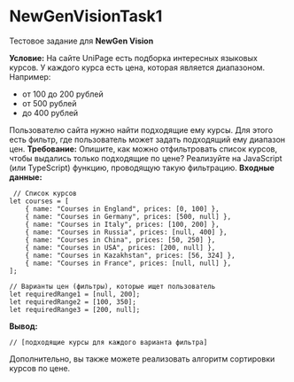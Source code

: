 # NewGenVisionTask1

Тестовое задание для <b>NewGen Vision</b>

<b>Условие:</b>
На сайте UniPage есть подборка интересных языковых курсов. У каждого курса есть цена, которая является диапазоном.
Например: 
    <ul>
  <li>
    от 100 до 200 рублей
  </li>
   <li>
     от 500 рублей
  </li>
   <li>
   до 400 рублей
  </li>
    </ul>
    
 Пользователю сайта нужно найти подходящие ему курсы. Для этого есть фильтр, где пользователь может задать подходящий ему диапазон цен. 
 <b>Требование:</b>
 Опишите, как можно отфильтровать список курсов, чтобы выдались только подходящие по цене? Реализуйте на JavaScript (или TypeScript) функцию, проводящую такую фильтрацию. 
 <b>
Входные данные:</b>


     // Список курсов
    let courses = [
        { name: "Courses in England", prices: [0, 100] }, 
        { name: "Courses in Germany", prices: [500, null] }, 
        { name: "Courses in Italy", prices: [100, 200] }, 
        { name: "Courses in Russia", prices: [null, 400] },
        { name: "Courses in China", prices: [50, 250] },
        { name: "Courses in USA", prices: [200, null] },
        { name: "Courses in Kazakhstan", prices: [56, 324] },
        { name: "Courses in France", prices: [null, null] },
    ];

    // Варианты цен (фильтры), которые ищет пользователь
    let requiredRange1 = [null, 200];
    let requiredRange2 = [100, 350];
    let requiredRange3 = [200, null];
    
  <b>Вывод:</b>
    
    // [подходящие курсы для каждого варианта фильтра]
    
Дополнительно, вы также можете реализовать алгоритм сортировки курсов по цене. 
